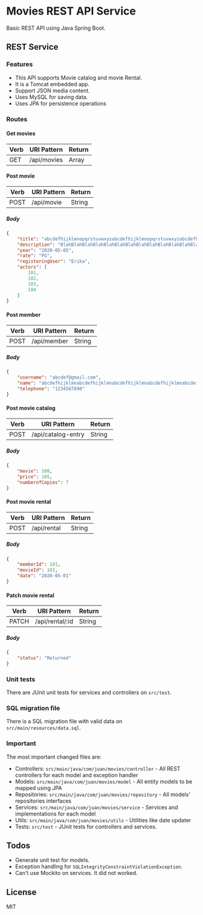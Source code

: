 # Movies REST API Service

Basic REST API using Java Spring Boot.

## REST Service

### Features
  - This API supports Movie catalog and movie Rental.
  - It is a Tomcat embedded app.
  - Support JSON media content.
  - Uses MySQL for saving data.
  - Uses JPA for persistence operations

### Routes

#### Get movies

| Verb | URI Pattern | Return |
| ------ | ------ | ------ |
| GET | /api/movies | Array |

#### Post movie

| Verb | URI Pattern | Return |
| ------ | ------ | ------ |
| POST | /api/movie| String |

##### Body

```json
{
    "title": "abcdefhijklmnopqrstuvwxyzabcdefhijklmnopqrstuvwxyzabcdefhijklmnopqrstuvwxyz",
    "description": "BlahBlahBlahBlahBlahBlahBlahBlahBlahBlahBlahBlahBlahBlahBlahBlahBlahBlahBlahBlahBlahBlahBlahBlahBlahBlahBlahBlahBlahBlahBlahBlahBlahBlahBlah",
    "year": "2020-05-05",
    "rate": "PG",
    "registeringUser": "Erika",
    "actors": [
        101,
        102,
        103,
        104
    ]
}
```

#### Post member

| Verb | URI Pattern | Return |
| ------ | ------ | ------ |
| POST | /api/member | String |


##### Body

```json
{
	"username": "abcdef@gmail.com",
	"name": "abcdefhijklmnabcdefhijklmnabcdefhijklmnabcdefhijklmnabcdefhijklmnabcdefhijklmnabcdefhijklmnabcdefhijklmnabcdefhijklmnabcdefhijklmnabcdefhijklmnabcdefhijklmnabcdefhijk",
	"telephone": "1234567890"
}
```

#### Post movie catalog

| Verb | URI Pattern | Return |
| ------ | ------ | ------ |
| POST | /api/catalog-entry | String |

##### Body

```json
{
	"movie": 108,
	"price": 105,
	"numberofCopies": 7
}
```

#### Post movie rental

| Verb | URI Pattern | Return |
| ------ | ------ | ------ |
| POST | /api/rental | String |

##### Body

```json
{
	"memberId": 101,
	"movieId": 101,
	"date": "2020-05-01"
}
```

#### Patch movie rental

| Verb | URI Pattern | Return |
| ------ | ------ | ------ |
| PATCH | /api/rental/:id | String |

##### Body

```json
{
	"status": "Returned"
}
```

### Unit tests

There are JUnit unit tests for services and controllers on `src/test`.

### SQL migration file

There is a SQL migration file with valid data on `src/main/resources/data.sql`.

### Important

The most important changed files are:
  - Controllers: `src/main/java/com/juan/movies/controller` - All REST controllers for each model and exception handler
  - Models: `src/main/java/com/juan/movies/model` - All entity models to be mapped using JPA
  - Repositories: `src/main/java/com/juan/movies/repository` - All models' repositories interfaces
  - Services: `src/main/java/com/juan/movies/service` - Services and implementations for each model
  - Utils: `src/main/java/com/juan/movies/utils` - Utilities like date updater
  - Tests: `src/test` - JUnit tests for controllers and services.

## Todos

 - Generate unit test for models.
 - Exception handling for `SQLIntegrityConstraintViolationException`.
 - Can't use Mockito on services. It did not worked.

License
----

MIT
